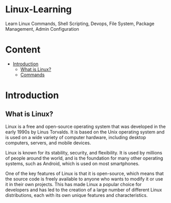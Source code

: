 # Linux-Learning
Learn Linux Commands, Shell Scripting, Devops, File System, Package Management, Admin Configuration 

# Content 

- [Introduction](#introduction)
  - [What is Linux?](#what-is-linux?)
  - [Commands](#commands)

# Introduction

## What is Linux?

Linux is a free and open-source operating system that was developed in the early 1990s by Linus Torvalds. It is based on the Unix operating system and is used on a wide variety of computer hardware, including desktop computers, servers, and mobile devices.

Linux is known for its stability, security, and flexibility. It is used by millions of people around the world, and is the foundation for many other operating systems, such as Android, which is used on most smartphones.

One of the key features of Linux is that it is open-source, which means that the source code is freely available to anyone who wants to modify it or use it in their own projects. This has made Linux a popular choice for developers and has led to the creation of a large number of different Linux distributions, each with its own unique features and characteristics.




